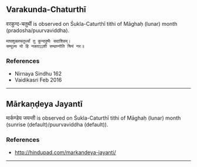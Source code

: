 ## Varakunda-Chaturthī
वरकुन्द-चतुर्थी is observed on Śukla-Caturthī tithi of Māghaḥ (lunar) month (pradosha/puurvaviddha).



```
माघशुक्लचतुर्थ्यां तु कुन्दपुष्पैः सदाशिवम्।
सम्पूज्य यो हि नक्ताऽऽशी सम्प्राप्नोति श्रियं नरः॥
```
### References
* Nirnaya Sindhu 162
* Vaidikasri Feb 2016


---
## Mārkaṇḍeya Jayantī
मार्कण्डेय जयन्ती is observed on Śukla-Caturthī tithi of Māghaḥ (lunar) month (sunrise (default)/puurvaviddha (default)).


### References
* http://hindupad.com/markandeya-jayanti/


---
